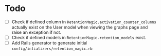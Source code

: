 # Todo

- [ ] Check if defined column in `RetentionMagic.activation_counter_columns` actually
  exist on the User model when viewing the graphs page and raise an exception
  if not.
- [ ] Check if defined models in `RetentionMagic.retention_models` exist.
- [ ] Add Rails generator to generate initial `config/intializers/retention_magic.rb`
